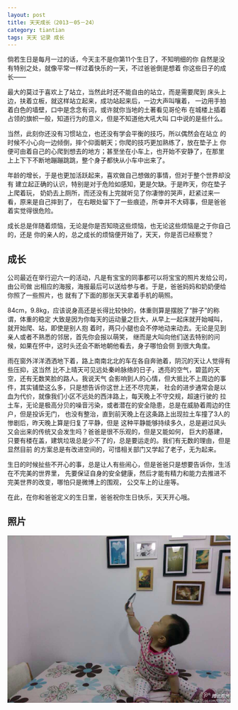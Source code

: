 ```yaml
---
layout: post
title: 天天成长（2013－05－24）
category: tiantian
tags: 天天 记录 成长
---
```


倘若生日是每月一过的话，今天主不是你第11个生日了，不知明细的你
自然是没有特别之处，就像平常一样过着快乐的一天，不过爸爸倒是想着
你这些日子的成长——

最大的莫过于喜欢上了站立，当然此时还不能自由的站立，而是需要爬到
床头上边，扶着立板，就这样站立起来，成功站起来后，一边大声叫嚷着，
一边用手拍着白色的墙壁，口中是念念有词，或许就你当地的土著看见哥伦布
在城楼上插着占领的旗帜一般，知道行为的意义，但是不知道他大吼大叫
口中说的是些什么。

当然，此刻你还没有习惯站立，也还没有学会平衡的技巧，所以偶然会在站立
的时候不小心向一边倾倒，摔个仰面朝天；你爬的技巧更加熟练了，放在垫子上
你便可由着自己的心爬到想去的地方；甚至坐在小车上，也开始不安静了，在那里
上上下下不断地蹦蹦跳跳，整个身子都快从小车中出来了。

年龄的增长，于是也更加活跃起来，喜欢做自己想做的事情，但对于整个世界却没有
建立起正确的认识，特别是对于危险如感知，更是欠缺。于是昨天，你在垫子上爬着玩，
奶奶去上厕所，而还没有上完就听见了你凄惨的哭声，赶紧过来一看，原来是自己摔到了，
在右眼处留下了一些痕迹，所幸并不大碍事，但是爸爸着实觉得很危险。

成长总是伴随着烦恼，无论是你是否知晓这些烦恼，也无论这些烦恼是之于你自己的，还是
你的亲人的，总之成长的烦恼便开始了，天天，你是否已经察觉？

## 成长

公司最近在举行迎六一的活动，凡是有宝宝的同事都可以将宝宝的照片发给公司，由公司做
出相应的海报，海报最后可以送给参与者。于是，爸爸妈妈和奶奶便给你照了一些照片，也
就有了下面的那张天天拿着手机的萌照。

84cm，9.8kg，应该说身高还是长得比较快的，体重则算是摆脱了“胖子”的称谓，体重的稳定
大致是因为你每天的运动量之巨大，从早上一起床就开始喊叫，就开始爬、站，即使是别人抱
着时，两只小腿也会不停地动来动去。无论是见到亲人或者不熟悉的邻居，首先你会报以萌笑，
继而是大叫向他们送去特别的问候，如果在怀中，这时头还会不断地朝他看去，身子哪怕会侧
到很大角度。

雨在窗外洋洋洒洒地下着，路上南南北北的车在各自奔驰着，阴沉的天让人觉得有些压抑，这当然
比不上晴天可见远处秦岭脉络的日子，透亮的空气，碧蓝的天空，还有无数笑脸的路人。我说天气
会影响到人的心情，但大抵比不上周边的事件，其实铺垫这么多，只是想告诉你这世上还不尽完美，
社会的进步通常会是以血为代价，就像我们小区不远处的西沣路上，每天晚上不守交规，超速行驶的
拉土车，无论是极高分贝的噪音污染，或者潜在的安全隐患，总是在威胁着周边的住户，但是投诉无门，
也没有整治，直到前天晚上在这条路上出现拉土车撞了3人的惨剧后，昨天晚上算是归复了平静，但是
这种平静能够持续多久，总是避过风头又会出来的传统又会发生吗？爸爸是很不乐观的，但是又能如何，
巨大的基建，只要有楼在盖，建筑垃圾总是少不了的，总是要运走的。我们有无数的理由，但是显然目前
的方案总是有改进空间的，可惜相关部门又学起了老子，无为起来。

生日的时候扯些不开心的事，总是让人有些闹心，但是爸爸只是想要告诉你，生活在不完美的世界里，
先要保证自身的安全健康，然后才能有精力和能力去推进不完美世界的改变，哪怕只是微博上的围观，
公交车上的让座等。

在此，在你和爸爸定义的生日里，爸爸祝你生日快乐，天天开心哦。

## 照片

![tiantian](/assets/images/tiantian20130524.jpg)
